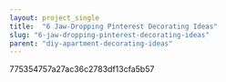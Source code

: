 ```yaml
---
layout: project_single
title:  "6 Jaw-Dropping Pinterest Decorating Ideas"
slug: "6-jaw-dropping-pinterest-decorating-ideas"
parent: "diy-apartment-decorating-ideas"
---
```

775354757a27ac36c2783df13cfa5b57